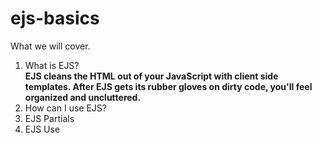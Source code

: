# ejs-basics


What we will cover.<br>
1. What is EJS?<br>
<strong>EJS cleans the HTML out of your JavaScript with client side templates. After EJS gets its rubber gloves on dirty code, you'll feel organized and uncluttered.</strong><br>
2. How can I use EJS?<br>
3. EJS Partials<br>
4. EJS Use<br>
